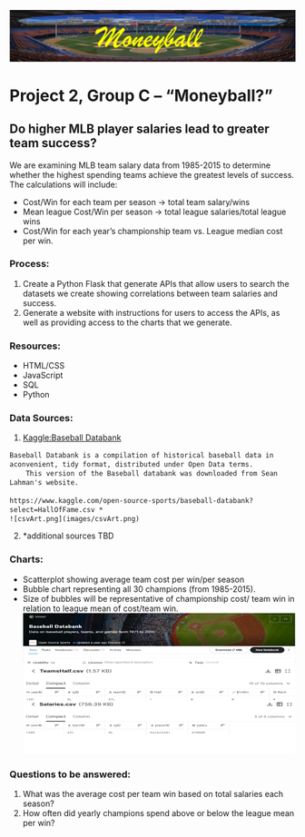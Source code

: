 ![coverArt1.png](images/coverArt1.png)

# Project 2, Group C – “Moneyball?”

## Do higher MLB player salaries lead to greater team success?

We are examining MLB team salary data from 1985-2015 to determine whether the highest spending teams achieve the greatest levels of success. The calculations will include:
-	Cost/Win for each team per season -> total team salary/wins
-	Mean league Cost/Win per season -> total league salaries/total league wins
-	Cost/Win for each year’s championship team vs. League median cost per win.

### Process: 
1.	Create a Python Flask that generate APIs that allow users to search the datasets we create showing correlations between team salaries and success.
2.	Generate a website with instructions for users to access the APIs, as well as providing access to the charts that we generate.

### Resources:
-	HTML/CSS
-	JavaScript
-	SQL
-	Python

### Data Sources:
	
   1. [Kaggle:Baseball Databank](https://www.kaggle.com/open-source-sports/baseball-databank?select=HallOfFame.csv)
	
	Baseball Databank is a compilation of historical baseball data in aconvenient, tidy format, distributed under Open Data terms.
        This version of the Baseball databank was downloaded from Sean Lahman's website.
	
	https://www.kaggle.com/open-source-sports/baseball-databank?select=HallOfFame.csv *
	![csvArt.png](images/csvArt.png)
	
   2. *additional sources TBD	
### Charts: 
-	Scatterplot showing average team cost per win/per season
-	Bubble chart representing all 30 champions (from 1985-2015). 
-	Size of bubbles will be representative of championship cost/ team win in relation to league mean of cost/team win.
	![csvArt.png](images/csvArt.png)
	
### Questions to be answered:
1.	What was the average cost per team win based on total salaries each season?
2.	How often did yearly champions spend above or below the league mean per win?




